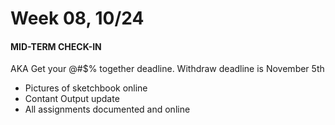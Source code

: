 # Week 08, 10/24

#### MID-TERM CHECK-IN

AKA Get your @#$% together deadline.
Withdraw deadline is November 5th 

* Pictures of sketchbook online
* Contant Output update
* All assignments documented and online 
